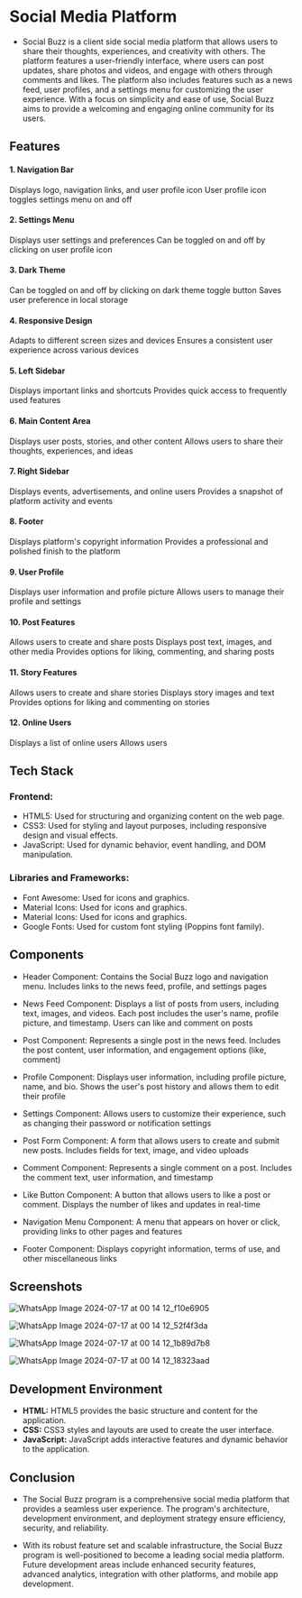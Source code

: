 
# Social Media Platform 

- Social Buzz is a client side social media platform that allows users to share their thoughts, experiences, and creativity with others. The platform features a user-friendly interface, where users can post updates, share photos and videos, and engage with others through comments and likes. The platform also includes features such as a news feed, user profiles, and a settings menu for customizing the user experience. With a focus on simplicity and ease of use, Social Buzz aims to provide a welcoming and engaging online community for its users.


## Features

#### 1. Navigation Bar

Displays logo, navigation links, and user profile icon
User profile icon toggles settings menu on and off

#### 2. Settings Menu

Displays user settings and preferences
Can be toggled on and off by clicking on user profile icon

#### 3. Dark Theme

Can be toggled on and off by clicking on dark theme toggle button
Saves user preference in local storage

#### 4. Responsive Design

Adapts to different screen sizes and devices
Ensures a consistent user experience across various devices

#### 5. Left Sidebar

Displays important links and shortcuts
Provides quick access to frequently used features

#### 6. Main Content Area

Displays user posts, stories, and other content
Allows users to share their thoughts, experiences, and ideas

#### 7. Right Sidebar

Displays events, advertisements, and online users
Provides a snapshot of platform activity and events

#### 8. Footer

Displays platform's copyright information
Provides a professional and polished finish to the platform

#### 9. User Profile

Displays user information and profile picture
Allows users to manage their profile and settings

#### 10. Post Features

Allows users to create and share posts
Displays post text, images, and other media
Provides options for liking, commenting, and sharing posts

#### 11. Story Features

Allows users to create and share stories
Displays story images and text
Provides options for liking and commenting on stories

#### 12. Online Users

Displays a list of online users
Allows users
## Tech Stack

### Frontend:

- HTML5: Used for structuring and organizing content on the web page.
- CSS3: Used for styling and layout purposes, including responsive design and visual effects.
- JavaScript: Used for dynamic behavior, event handling, and DOM manipulation.

### Libraries and Frameworks:

- Font Awesome: Used for icons and graphics.
- Material Icons: Used for icons and graphics.
- Material Icons: Used for icons and graphics.
- Google Fonts: Used for custom font styling (Poppins font family).


## Components

- Header Component: Contains the Social Buzz logo and navigation menu. Includes links to the news feed, profile, and settings pages

- News Feed Component: Displays a list of posts from users, including text, images, and videos. Each post includes the user's name, profile picture, and timestamp. Users can like and comment on posts

- Post Component: Represents a single post in the news feed. Includes the post content, user information, and engagement options (like, comment)

- Profile Component: Displays user information, including profile picture, name, and bio. Shows the user's post history and allows them to edit their profile

- Settings Component: Allows users to customize their experience, such as changing their password or notification settings

- Post Form Component: A form that allows users to create and submit new posts. Includes fields for text, image, and video uploads

- Comment Component: Represents a single comment on a post. Includes the comment text, user information, and timestamp

- Like Button Component: A button that allows users to like a post or comment. Displays the number of likes and updates in real-time

- Navigation Menu Component: A menu that appears on hover or click, providing links to other pages and features

- Footer Component: Displays copyright information, terms of use, and other miscellaneous links
## Screenshots

![WhatsApp Image 2024-07-17 at 00 14 12_f10e6905](https://github.com/user-attachments/assets/f02170a3-e4ef-47df-af80-4dc1dfeb096b)

![WhatsApp Image 2024-07-17 at 00 14 12_52f4f3da](https://github.com/user-attachments/assets/4ef95fdb-ff0a-4f87-ace2-b8a98afaea94)

![WhatsApp Image 2024-07-17 at 00 14 12_1b89d7b8](https://github.com/user-attachments/assets/381fdeef-2e32-4585-8fa8-e2eacc8fd6ee)

![WhatsApp Image 2024-07-17 at 00 14 12_18323aad](https://github.com/user-attachments/assets/66164257-7ec4-41a1-89c1-447e5afc0d8c)



## Development Environment

- **HTML:** HTML5 provides the basic structure and content for the application.
- **CSS:** CSS3 styles and layouts are used to create the user interface.
- **JavaScript:** JavaScript adds interactive features and dynamic behavior to the application.
## Conclusion

- The Social Buzz program is a comprehensive social media platform that provides a seamless user experience. The program's architecture, development environment, and deployment strategy ensure efficiency, security, and reliability.

- With its robust feature set and scalable infrastructure, the Social Buzz program is well-positioned to become a leading social media platform. Future development areas include enhanced security features, advanced analytics, integration with other platforms, and mobile app development.
